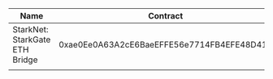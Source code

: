 
| Name | Contract |
| -- | -- |
| StarkNet: StarkGate ETH Bridge | 0xae0Ee0A63A2cE6BaeEFFE56e7714FB4EFE48D419 | 
| | |
